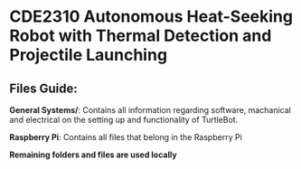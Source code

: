 # CDE2310 Autonomous Heat-Seeking Robot with Thermal Detection and Projectile Launching

## Files Guide:

**General Systems/**: Contains all information regarding software, machanical and electrical on the setting up and functionality of TurtleBot.

**Raspberry Pi**: Contains all files that belong in the Raspberry Pi

**Remaining folders and files are used locally**
